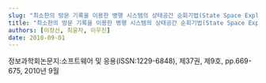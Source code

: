 ```yaml
---
slug: "최소한의 방문 기록을 이용한 병행 시스템의 상태공간 순회기법(State Space Exploration of Concurrent Systems with Minimal Visit History)"
title: "최소한의 방문 기록을 이용한 병행 시스템의 상태공간 순회기법(State Space Exploration of Concurrent Systems with Minimal Visit History)"
authors: [이정선, 최윤자, 이우진]
date: 2010-09-01
---
```


정보과학회논문지:소프트웨어 및 응용(ISSN:1229-6848), 제37권, 제9호, pp.669-675, 2010년 9월
